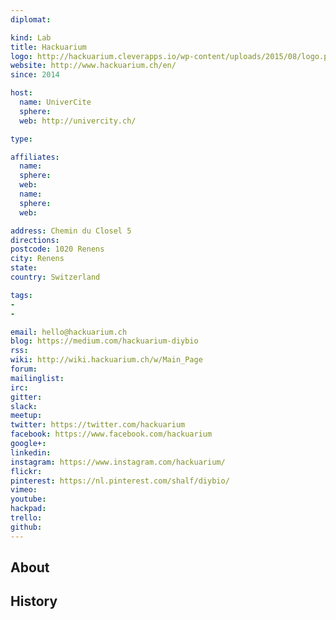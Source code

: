 ```yaml
---
diplomat:

kind: Lab
title: Hackuarium
logo: http://hackuarium.cleverapps.io/wp-content/uploads/2015/08/logo.png
website: http://www.hackuarium.ch/en/
since: 2014

host:
  name: UniverCite
  sphere:
  web: http://univercity.ch/

type:

affiliates:
  name:
  sphere:
  web:
  name:
  sphere:
  web:

address: Chemin du Closel 5
directions:
postcode: 1020 Renens
city: Renens
state:
country: Switzerland

tags:
-
-

email: hello@hackuarium.ch
blog: https://medium.com/hackuarium-diybio
rss:
wiki: http://wiki.hackuarium.ch/w/Main_Page
forum:
mailinglist:
irc:
gitter:
slack:
meetup:
twitter: https://twitter.com/hackuarium
facebook: https://www.facebook.com/hackuarium
google+:
linkedin:
instagram: https://www.instagram.com/hackuarium/
flickr:
pinterest: https://nl.pinterest.com/shalf/diybio/
vimeo:
youtube:
hackpad:
trello:
github:
---
```


## About

## History

